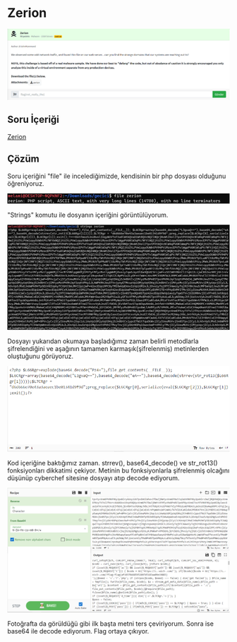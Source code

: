 # Zerion
![Soru](https://github.com/mel4mi/Huntress2023-Writeups/blob/main/Depo/Malware/Zerion/Zerion.png)
## Soru İçeriği
[Zerion]()

## Çözüm
Soru içeriğini "file" ile incelediğimizde, kendisinin bir php dosyası olduğunu öğreniyoruz.

![foto](https://github.com/mel4mi/Huntress2023-Writeups/blob/main/Depo/Malware/Zerion/Screenshot_1.png)

"Strings" komutu ile dosyanın içeriğini görüntülüyorum.

![](https://github.com/mel4mi/Huntress2023-Writeups/blob/main/Depo/Malware/Zerion/Screenshot_2.png)

Dosyayı yukarıdan okumaya başladığımız zaman belirli metodlarla şifrelendiğini ve aşağının tamamen karmaşık(şifrelenmiş) metinlerden oluştuğunu görüyoruz.

![](https://github.com/mel4mi/Huntress2023-Writeups/blob/main/Depo/Malware/Zerion/Screenshot_4.png)

Kod içeriğine baktığımız zaman. strrev(), base64_decode() ve str_rot13() fonksiyonları dikkatimi çekiyor. 
Metinin bu fonksiyonlarla şifrelenmiş olcağını düşünüp cyberchef sitesine dosyayı atıp decode ediyorum.

![](https://github.com/mel4mi/Huntress2023-Writeups/blob/main/Depo/Malware/Zerion/Screenshot_3.png)

Fotoğrafta da görüldüğü gibi ilk başta metni ters çeviriyorum. Sonra ise base64 ile decode ediyorum. Flag ortaya çıkıyor.
